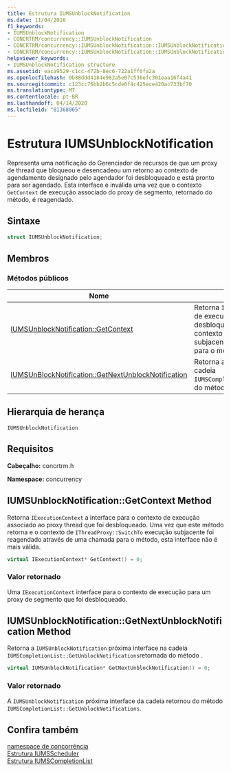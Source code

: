 ```yaml
---
title: Estrutura IUMSUnblockNotification
ms.date: 11/04/2016
f1_keywords:
- IUMSUnblockNotification
- CONCRTRM/concurrency::IUMSUnblockNotification
- CONCRTRM/concurrency::IUMSUnblockNotification::IUMSUnblockNotification::GetContext
- CONCRTRM/concurrency::IUMSUnblockNotification::IUMSUnblockNotification::GetNextUnblockNotification
helpviewer_keywords:
- IUMSUnblockNotification structure
ms.assetid: eaca9529-c1cc-472b-8ec6-722a1ff0fa2a
ms.openlocfilehash: 0b88ddd4184e982a5e07c536efc301eaa16f4a41
ms.sourcegitcommit: c123cc76bb2b6c5cde6f4c425ece420ac733bf70
ms.translationtype: MT
ms.contentlocale: pt-BR
ms.lasthandoff: 04/14/2020
ms.locfileid: "81368065"
---
```

# <a name="iumsunblocknotification-structure"></a>Estrutura IUMSUnblockNotification

Representa uma notificação do Gerenciador de recursos de que um proxy de thread que bloqueou e desencadeou um retorno ao contexto de agendamento designado pelo agendador foi desbloqueado e está pronto para ser agendado. Esta interface é inválida uma vez que o contexto `GetContext` de execução associado do proxy de segmento, retornado do método, é reagendado.

## <a name="syntax"></a>Sintaxe

```cpp
struct IUMSUnblockNotification;
```

## <a name="members"></a>Membros

### <a name="public-methods"></a>Métodos públicos

|Nome|Descrição|
|----------|-----------------|
|[IUMSUnblockNotification::GetContext](#getcontext)|Retorna `IExecutionContext` a interface para o contexto de execução associado ao proxy thread que foi desbloqueado. Uma vez que este método retorna e o contexto de `IThreadProxy::SwitchTo` execução subjacente foi reagendado através de uma chamada para o método, esta interface não é mais válida.|
|[IUMSUnBlockNotification::GetNextUnblockNotification](#getnextunblocknotification)|Retorna a `IUMSUnblockNotification` próxima interface na cadeia `IUMSCompletionList::GetUnblockNotifications`retornada do método .|

## <a name="inheritance-hierarchy"></a>Hierarquia de herança

`IUMSUnblockNotification`

## <a name="requirements"></a>Requisitos

**Cabeçalho:** concrtrm.h

**Namespace:** concurrency

## <a name="iumsunblocknotificationgetcontext-method"></a><a name="getcontext"></a>IUMSUnblockNotification::GetContext Method

Retorna `IExecutionContext` a interface para o contexto de execução associado ao proxy thread que foi desbloqueado. Uma vez que este método retorna e o contexto de `IThreadProxy::SwitchTo` execução subjacente foi reagendado através de uma chamada para o método, esta interface não é mais válida.

```cpp
virtual IExecutionContext* GetContext() = 0;
```

### <a name="return-value"></a>Valor retornado

Uma `IExecutionContext` interface para o contexto de execução para um proxy de segmento que foi desbloqueado.

## <a name="iumsunblocknotificationgetnextunblocknotification-method"></a><a name="getnextunblocknotification"></a>IUMSUnblockNotification::GetNextUnblockNotification Method

Retorna a `IUMSUnblockNotification` próxima interface na cadeia `IUMSCompletionList::GetUnblockNotifications`retornada do método .

```cpp
virtual IUMSUnblockNotification* GetNextUnblockNotification() = 0;
```

### <a name="return-value"></a>Valor retornado

A `IUMSUnblockNotification` próxima interface da cadeia retornou do método `IUMSCompletionList::GetUnblockNotifications`.

## <a name="see-also"></a>Confira também

[namespace de concorrência](concurrency-namespace.md)<br/>
[Estrutura IUMSScheduler](iumsscheduler-structure.md)<br/>
[Estrutura IUMSCompletionList](iumscompletionlist-structure.md)
